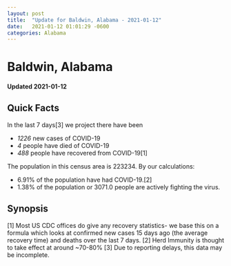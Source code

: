 ```yaml
---
layout: post
title:  "Update for Baldwin, Alabama - 2021-01-12"
date:   2021-01-12 01:01:29 -0600
categories: Alabama
---
```


# Baldwin, Alabama
#### Updated 2021-01-12

## Quick Facts

In the last 7 days[3] we project there have been
- *1226* new cases of COVID-19
- *4* people have died of COVID-19
- *488* people have recovered from COVID-19[1]

The population in this census area is 223234. By our calculations:
- 6.91% of the population have had COVID-19.[2]
- 1.38% of the population or 3071.0 people are actively fighting the virus.

## Synopsis




[1] Most US CDC offices do give any recovery statistics- we base this on a formula which looks at confirmed new cases
15 days ago (the average recovery time) and deaths over the last 7 days.
[2] Herd Immunity is thought to take effect at around ~70-80%
[3] Due to reporting delays, this data may be incomplete. 
    